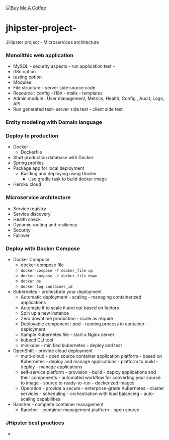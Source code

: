 <a href="https://www.buymeacoffee.com/hientech" target="_blank"><img src="https://img.shields.io/badge/-buy_me_a%C2%A0coffee-gray?logo=buy-me-a-coffee" alt="Buy Me A Coffee"></a>
  <br>
# jhipster-project-
JHipster project - Microservices architecture




### Monolithic web application 
+ MySQL - security aspects - run application test - 
+ i18n option 
+ testing option 
+ Modules 
+ File structure - server side source code 
+ Resource : config - i18n - mails - templates 
+ Admin module : User management, Metrics, Health, Config , Audit, Logs, API 
+ Run generated test- server side test - client side test 


### Entity modeling with Domain language 




### Deploy to production 
+ Docker 
    + Dockerfile 
+ Start production database with Docker 
+ Spring profiles 
+ Package app for local deployment
    + Building and deploying using Docker 
        + Use gradle task to build docker image
+ Heroku cloud 

### Microservice architecture 
+ Service registry 
+ Service discovery 
+ Health check 
+ Dynamic routing and resiliency 
+ Security 
+ Failover




### Deploy with Docker Compose
+ Docker Compose 
    + docker-compose file 
    + `docker-compose -f docker_file up `
    + `docker-compose -f docker_file down`
    + `docker ps`
    + `docker log container_id`
+ Kubernetes - orchestrate your deployment
    + Automatic deployment - scaling - managing containerized applications 
    + Automate it to scale it and out based on factors 
    + Spin up a new instance 
    + Zero downtime production - scale as require
    + Deployable component : pod - running process in container - deployment
    + Sample Kubernetes file - start a Nginx server 
    + kubectl CLI tool 
    + minikube - minified kubernetes - deploy and test 
+ OpenShift - provide cloud deployment
    + multi-cloud - open source container application platform - based on Kubernetes - deploy and manage applications - platform to build - deploy - manage applications 
    + self-service platform - provision - build - deploy applications and their components - automated workflow for converting your source to image - source to ready-to-run - dockerized images
    + Operation - provide a secure - enterprise-grade Kubernetes - cluster services - scheduling - orchestration with load balancing - auto-scaling capabilities 
+ Rancher - complete container management  
    + Rancher - container management platform - open source 

### JHipster best practices 
+ 




